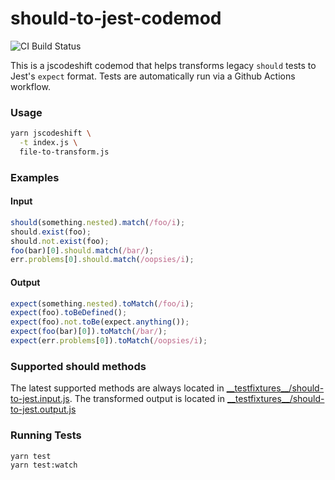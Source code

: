 # should-to-jest-codemod

![CI Build Status](https://github.com/dylangarcia/should-to-jest-codemod/workflows/Node.js%20CI/badge.svg)

This is a jscodeshift codemod that helps transforms legacy `should` tests to Jest's `expect` format. Tests are automatically run via a Github Actions workflow.

### Usage

```bash
yarn jscodeshift \
  -t index.js \
  file-to-transform.js
```

### Examples

#### Input

```js
should(something.nested).match(/foo/i);
should.exist(foo);
should.not.exist(foo);
foo(bar)[0].should.match(/bar/);
err.problems[0].should.match(/oopsies/i);
```

#### Output

```js
expect(something.nested).toMatch(/foo/i);
expect(foo).toBeDefined();
expect(foo).not.toBe(expect.anything());
expect(foo(bar)[0]).toMatch(/bar/);
expect(err.problems[0]).toMatch(/oopsies/i);
```

### Supported should methods

The latest supported methods are always located in [\_\_testfixtures\_\_/should-to-jest.input.js](https://github.com/dylangarcia/should-to-jest-codemod/blob/main/__testfixtures__/should-to-jest.input.js). The transformed output is located in [\_\_testfixtures\_\_/should-to-jest.output.js](https://github.com/dylangarcia/should-to-jest-codemod/blob/main/__testfixtures__/should-to-jest.output.js)

### Running Tests

```bash
yarn test
yarn test:watch
```
